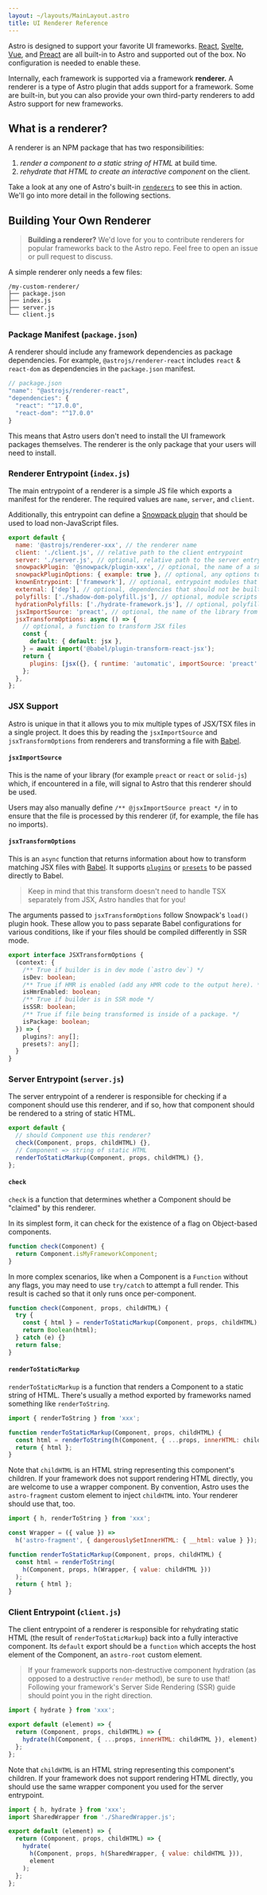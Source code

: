 ```yaml
---
layout: ~/layouts/MainLayout.astro
title: UI Renderer Reference
---
```


Astro is designed to support your favorite UI frameworks. [React](https://npm.im/@astrojs/renderer-react), [Svelte](https://npm.im/@astrojs/renderer-svelte), [Vue](https://npm.im/@astrojs/renderer-vue), and [Preact](https://npm.im/@astrojs/renderer-preact) are all built-in to Astro and supported out of the box. No configuration is needed to enable these.

Internally, each framework is supported via a framework **renderer.** A renderer is a type of Astro plugin that adds support for a framework. Some are built-in, but you can also provide your own third-party renderers to add Astro support for new frameworks.

## What is a renderer?

A renderer is an NPM package that has two responsibilities:

1. _render a component to a static string of HTML_ at build time.
2. _rehydrate that HTML to create an interactive component_ on the client.

Take a look at any one of Astro's built-in [`renderers`](https://github.com/snowpackjs/astro/tree/main/packages/renderers) to see this in action. We'll go into more detail in the following sections.

## Building Your Own Renderer

> **Building a renderer?** We'd love for you to contribute renderers for popular frameworks back to the Astro repo. Feel free to open an issue or pull request to discuss.

A simple renderer only needs a few files:

```
/my-custom-renderer/
├── package.json
├── index.js
├── server.js
└── client.js
```

### Package Manifest (`package.json`)

A renderer should include any framework dependencies as package dependencies. For example, `@astrojs/renderer-react` includes `react` & `react-dom` as dependencies in the `package.json` manifest.

```js
// package.json
"name": "@astrojs/renderer-react",
"dependencies": {
  "react": "^17.0.0",
  "react-dom": "^17.0.0"
}
```

This means that Astro users don't need to install the UI framework packages themselves. The renderer is the only package that your users will need to install.

### Renderer Entrypoint (`index.js`)

The main entrypoint of a renderer is a simple JS file which exports a manifest for the renderer. The required values are `name`, `server`, and `client`.

Additionally, this entrypoint can define a [Snowpack plugin](https://www.snowpack.dev/guides/plugins) that should be used to load non-JavaScript files.

```js
export default {
  name: '@astrojs/renderer-xxx', // the renderer name
  client: './client.js', // relative path to the client entrypoint
  server: './server.js', // optional, relative path to the server entrypoint
  snowpackPlugin: '@snowpack/plugin-xxx', // optional, the name of a snowpack plugin to inject
  snowpackPluginOptions: { example: true }, // optional, any options to be forwarded to the snowpack plugin
  knownEntrypoint: ['framework'], // optional, entrypoint modules that will be used by compiled source
  external: ['dep'], // optional, dependencies that should not be built by snowpack
  polyfills: ['./shadow-dom-polyfill.js'], // optional, module scripts that should be loaded before client hydration.
  hydrationPolyfills: ['./hydrate-framework.js'], // optional, polyfills that need to run before hydration ever occurs.
  jsxImportSource: 'preact', // optional, the name of the library from which JSX is imported
  jsxTransformOptions: async () => {
    // optional, a function to transform JSX files
    const {
      default: { default: jsx },
    } = await import('@babel/plugin-transform-react-jsx');
    return {
      plugins: [jsx({}, { runtime: 'automatic', importSource: 'preact' })],
    };
  },
};
```

### JSX Support

Astro is unique in that it allows you to mix multiple types of JSX/TSX files in a single project. It does this by reading the `jsxImportSource` and `jsxTransformOptions` from renderers and transforming a file with [Babel](https://babeljs.io/).

#### `jsxImportSource`

This is the name of your library (for example `preact` or `react` or `solid-js`) which, if encountered in a file, will signal to Astro that this renderer should be used.

Users may also manually define `/** @jsxImportSource preact */` in to ensure that the file is processed by this renderer (if, for example, the file has no imports).

#### `jsxTransformOptions`

This is an `async` function that returns information about how to transform matching JSX files with [Babel](https://babeljs.io/). It supports [`plugins`](https://babeljs.io/docs/en/plugins) or [`presets`](https://babeljs.io/docs/en/presets) to be passed directly to Babel.

> Keep in mind that this transform doesn't need to handle TSX separately from JSX, Astro handles that for you!

The arguments passed to `jsxTransformOptions` follow Snowpack's `load()` plugin hook. These allow you to pass separate Babel configurations for various conditions, like if your files should be compiled differently in SSR mode.

```ts
export interface JSXTransformOptions {
  (context: {
    /** True if builder is in dev mode (`astro dev`) */
    isDev: boolean;
    /** True if HMR is enabled (add any HMR code to the output here). */
    isHmrEnabled: boolean;
    /** True if builder is in SSR mode */
    isSSR: boolean;
    /** True if file being transformed is inside of a package. */
    isPackage: boolean;
  }) => {
    plugins?: any[];
    presets?: any[];
  }
}
```

### Server Entrypoint (`server.js`)

The server entrypoint of a renderer is responsible for checking if a component should use this renderer, and if so, how that component should be rendered to a string of static HTML.

```js
export default {
  // should Component use this renderer?
  check(Component, props, childHTML) {},
  // Component => string of static HTML
  renderToStaticMarkup(Component, props, childHTML) {},
};
```

#### `check`

`check` is a function that determines whether a Component should be "claimed" by this renderer.

In its simplest form, it can check for the existence of a flag on Object-based components.

```js
function check(Component) {
  return Component.isMyFrameworkComponent;
}
```

In more complex scenarios, like when a Component is a `Function` without any flags, you may need to use `try/catch` to attempt a full render. This result is cached so that it only runs once per-component.

```js
function check(Component, props, childHTML) {
  try {
    const { html } = renderToStaticMarkup(Component, props, childHTML);
    return Boolean(html);
  } catch (e) {}
  return false;
}
```

#### `renderToStaticMarkup`

`renderToStaticMarkup` is a function that renders a Component to a static string of HTML. There's usually a method exported by frameworks named something like `renderToString`.

```js
import { renderToString } from 'xxx';

function renderToStaticMarkup(Component, props, childHTML) {
  const html = renderToString(h(Component, { ...props, innerHTML: childHTML }));
  return { html };
}
```

Note that `childHTML` is an HTML string representing this component's children. If your framework does not support rendering HTML directly, you are welcome to use a wrapper component. By convention, Astro uses the `astro-fragment` custom element to inject `childHTML` into. Your renderer should use that, too.

```js
import { h, renderToString } from 'xxx';

const Wrapper = ({ value }) =>
  h('astro-fragment', { dangerouslySetInnerHTML: { __html: value } });

function renderToStaticMarkup(Component, props, childHTML) {
  const html = renderToString(
    h(Component, props, h(Wrapper, { value: childHTML }))
  );
  return { html };
}
```

### Client Entrypoint (`client.js`)

The client entrypoint of a renderer is responsible for rehydrating static HTML (the result of `renderToStaticMarkup`) back into a fully interactive component. Its `default` export should be a `function` which accepts the host element of the Component, an `astro-root` custom element.

> If your framework supports non-destructive component hydration (as opposed to a destructive `render` method), be sure to use that! Following your framework's Server Side Rendering (SSR) guide should point you in the right direction.

```js
import { hydrate } from 'xxx';

export default (element) => {
  return (Component, props, childHTML) => {
    hydrate(h(Component, { ...props, innerHTML: childHTML }), element);
  };
};
```

Note that `childHTML` is an HTML string representing this component's children. If your framework does not support rendering HTML directly, you should use the same wrapper component you used for the server entrypoint.

```js
import { h, hydrate } from 'xxx';
import SharedWrapper from './SharedWrapper.js';

export default (element) => {
  return (Component, props, childHTML) => {
    hydrate(
      h(Component, props, h(SharedWrapper, { value: childHTML })),
      element
    );
  };
};
```
